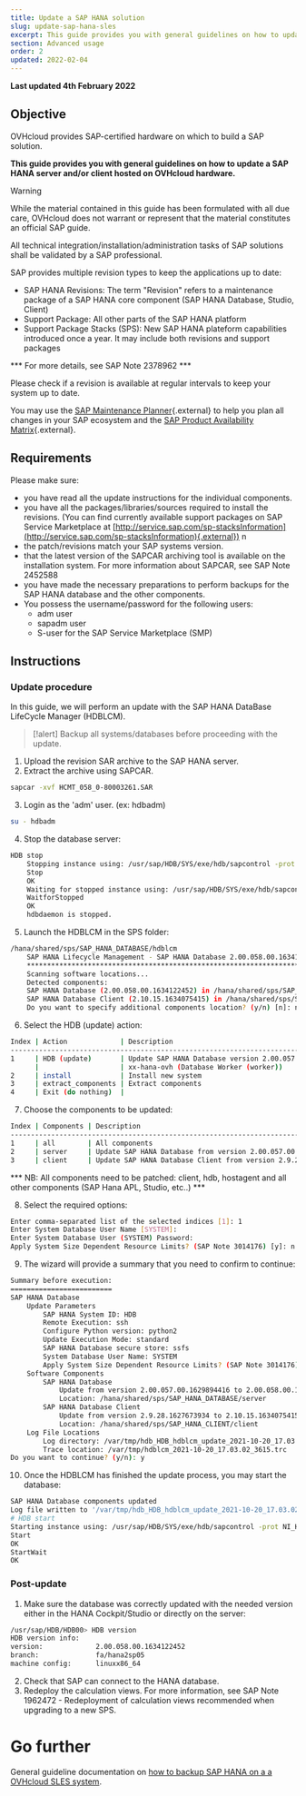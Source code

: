 ```yaml
---
title: Update a SAP HANA solution
slug: update-sap-hana-sles
excerpt: This guide provides you with general guidelines on how to update a SAP HANA server and client.
section: Advanced usage
order: 2
updated: 2022-02-04
---
```


**Last updated 4th February 2022**

## Objective

OVHcloud provides SAP-certified hardware on which to build a SAP solution.

**This guide provides you with general guidelines on how to update a SAP HANA server and/or client hosted on OVHcloud hardware.**

> [!warning]
>
> While the material contained in this guide has been formulated with all due care, OVHcloud does not warrant or represent that the material constitutes an official SAP guide.
>
> All technical integration/installation/administration tasks of SAP solutions shall be validated by a SAP professional.

SAP provides multiple revision types to keep the applications up to date:

- SAP HANA Revisions: The term "Revision" refers to a maintenance package of a SAP HANA core component (SAP HANA Database, Studio, Client)
- Support Package: All other parts of the SAP HANA platform
- Support Package Stacks (SPS): New SAP HANA plateform capabilities introduced once a year. It may include both revisions and support packages

*** For more details, see SAP Note 2378962 ***

Please check if a revision is available at regular intervals to keep your system up to date.

You may use the [SAP Maintenance Planner](https://support.sap.com/en/alm/solution-manager/processes-72/maintenance-planner.html){.external} to help you plan all changes in your SAP ecosystem and the [SAP Product Availability Matrix](https://userapps.support.sap.com/sap/support/pam){.external}.

## Requirements

Please make sure:

- you have read all the update instructions for the individual components.
- you have all the packages/libraries/sources required to install the revisions. (You can find currently available support packages on SAP Service Marketplace at [http://service.sap.com/sp-stacksInformation](http://service.sap.com/sp-stacksInformation){.external})
n
- the patch/revisions match your SAP systems version.
- that the latest version of the SAPCAR archiving tool is available on the installation system. For more information about SAPCAR, see SAP Note 2452588
- you have made the necessary preparations to perform backups for the SAP HANA database and the other components.
- You possess the username/password for the following users:
    - <sid>adm user
    - sapadm user
    - S-user for the SAP Service Marketplace (SMP)

## Instructions

### Update procedure

In this guide, we will perform an update with the SAP HANA DataBase LifeCycle Manager (HDBLCM).

> [!alert]
> Backup all systems/databases before proceeding with the update.

<ol start="1">
    <li>Upload the revision SAR archive to the SAP HANA server.</li>
    <li>Extract the archive using SAPCAR.</li>
</ol>

```bash
sapcar -xvf HCMT_058_0-80003261.SAR
```

<ol start="3">
  <li>Login as the '<sid>adm' user. (ex: hdbadm)</li>
</ol>

```bash
su - hdbadm
```

<ol start="4">
  <li>Stop the database server:</li>
</ol>

```bash
HDB stop
    Stopping instance using: /usr/sap/HDB/SYS/exe/hdb/sapcontrol -prot NI_HTTP -nr 00 -function Stop 400
    Stop
    OK
    Waiting for stopped instance using: /usr/sap/HDB/SYS/exe/hdb/sapcontrol -prot NI_HTTP -nr 00 -function WaitforStopped 600 2
    WaitforStopped
    OK
    hdbdaemon is stopped.
```

<ol start="5">
  <li>Launch the HDBLCM in the SPS folder:</li>
</ol>

```bash
/hana/shared/sps/SAP_HANA_DATABASE/hdblcm
    SAP HANA Lifecycle Management - SAP HANA Database 2.00.058.00.1634122452
    ************************************************************************
    Scanning software locations...
    Detected components:
    SAP HANA Database (2.00.058.00.1634122452) in /hana/shared/sps/SAP_HANA_DATABASE/server
    SAP HANA Database Client (2.10.15.1634075415) in /hana/shared/sps/SAP_HANA_CLIENT/client
    Do you want to specify additional components location? (y/n) [n]: n
```

<ol start="6">
  <li>Select the HDB (update) action:</li>
</ol>

```bash
Index | Action             | Description
------------------------------------------------------------------------------------
1     | HDB (update)       | Update SAP HANA Database version 2.00.057.00.1629894416
      |                    | xx-hana-ovh (Database Worker (worker))
2     | install            | Install new system
3     | extract_components | Extract components
4     | Exit (do nothing)  |
```

<ol start="7">
  <li>Choose the components to be updated:</li>
</ol>

```bash
Index | Components | Description
-------------------------------------------------------------------------------------------------------------------
1     | all        | All components
2     | server     | Update SAP HANA Database from version 2.00.057.00.1629894416 to version 2.00.058.00.1634122452
3     | client     | Update SAP HANA Database Client from version 2.9.28.1627673934 to version 2.10.15.1634075415
```

*** NB: All components need to be patched: client, hdb, hostagent and all other components (SAP Hana APL, Studio, etc..) ***

<ol start="8">
  <li>Select the required options:</li>
</ol>

```bash
Enter comma-separated list of the selected indices [1]: 1
Enter System Database User Name [SYSTEM]:
Enter System Database User (SYSTEM) Password:
Apply System Size Dependent Resource Limits? (SAP Note 3014176) [y]: n
```

<ol start="9">
  <li>The wizard will provide a summary that you need to confirm to continue:</li>
</ol>

```bash
Summary before execution:
=========================
SAP HANA Database
    Update Parameters
        SAP HANA System ID: HDB
        Remote Execution: ssh
        Configure Python version: python2
        Update Execution Mode: standard
        SAP HANA Database secure store: ssfs
        System Database User Name: SYSTEM
        Apply System Size Dependent Resource Limits? (SAP Note 3014176): No
    Software Components
        SAP HANA Database
            Update from version 2.00.057.00.1629894416 to 2.00.058.00.1634122452
            Location: /hana/shared/sps/SAP_HANA_DATABASE/server
        SAP HANA Database Client
            Update from version 2.9.28.1627673934 to 2.10.15.1634075415
            Location: /hana/shared/sps/SAP_HANA_CLIENT/client
    Log File Locations
        Log directory: /var/tmp/hdb_HDB_hdblcm_update_2021-10-20_17.03.02
        Trace location: /var/tmp/hdblcm_2021-10-20_17.03.02_3615.trc
Do you want to continue? (y/n): y
```

<ol start="10">
  <li>Once the HDBLCM has finished the update process, you may start the database:</li>
</ol>

```bash
SAP HANA Database components updated
Log file written to '/var/tmp/hdb_HDB_hdblcm_update_2021-10-20_17.03.02/hdblcm.log' on host 'xx-hana-ovh'.
# HDB start
Starting instance using: /usr/sap/HDB/SYS/exe/hdb/sapcontrol -prot NI_HTTP -nr 00 -function StartWait 2700 2
Start
OK
StartWait
OK
```

### Post-update

<ol start="1">
  <li>Make sure the database was correctly updated with the needed version either in the HANA Cockpit/Studio or directly on the server:</li>
</ol>

```bash
/usr/sap/HDB/HDB00> HDB version
HDB version info:
version:             2.00.058.00.1634122452
branch:              fa/hana2sp05
machine config:      linuxx86_64
```

<ol start="2">
  <li>Check that SAP can connect to the HANA database.</li>
  <li>Redeploy the calculation views. For more information, see SAP Note 1962472 - Redeployment of calculation views recommended when upgrading to a new SPS.</li>
</ol>

# Go further

General guideline documentation on [how to backup SAP HANA on a a OVHcloud SLES system](../backup-sap-hana).

